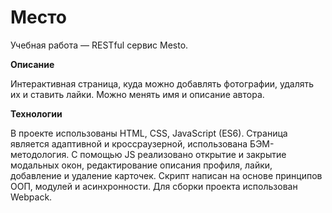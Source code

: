 # Место

Учебная работа — RESTful сервис Mesto.

**Описание**

Интерактивная страница, куда можно добавлять фотографии, удалять их и ставить лайки.
Можно менять имя и описание автора.

**Технологии**

В проекте использованы HTML, CSS, JavaScript (ES6). Страница является адаптивной и кроссраузерной, использована БЭМ-методология. С помощью JS реализовано открытие и закрытие модальных окон, редактирование описания профиля, лайки, добавление и удаление карточек. Скрипт написан на основе принципов ООП, модулей и асинхронности. 
Для сборки проекта использован Webpack.

